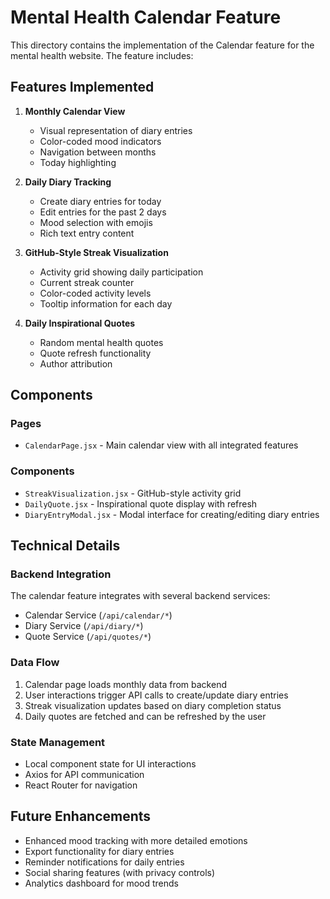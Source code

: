 # Mental Health Calendar Feature

This directory contains the implementation of the Calendar feature for the mental health website. The feature includes:

## Features Implemented

1. **Monthly Calendar View**
   - Visual representation of diary entries
   - Color-coded mood indicators
   - Navigation between months
   - Today highlighting

2. **Daily Diary Tracking**
   - Create diary entries for today
   - Edit entries for the past 2 days
   - Mood selection with emojis
   - Rich text entry content

3. **GitHub-Style Streak Visualization**
   - Activity grid showing daily participation
   - Current streak counter
   - Color-coded activity levels
   - Tooltip information for each day

4. **Daily Inspirational Quotes**
   - Random mental health quotes
   - Quote refresh functionality
   - Author attribution

## Components

### Pages
- `CalendarPage.jsx` - Main calendar view with all integrated features

### Components
- `StreakVisualization.jsx` - GitHub-style activity grid
- `DailyQuote.jsx` - Inspirational quote display with refresh
- `DiaryEntryModal.jsx` - Modal interface for creating/editing diary entries

## Technical Details

### Backend Integration
The calendar feature integrates with several backend services:
- Calendar Service (`/api/calendar/*`)
- Diary Service (`/api/diary/*`)
- Quote Service (`/api/quotes/*`)

### Data Flow
1. Calendar page loads monthly data from backend
2. User interactions trigger API calls to create/update diary entries
3. Streak visualization updates based on diary completion status
4. Daily quotes are fetched and can be refreshed by the user

### State Management
- Local component state for UI interactions
- Axios for API communication
- React Router for navigation

## Future Enhancements
- Enhanced mood tracking with more detailed emotions
- Export functionality for diary entries
- Reminder notifications for daily entries
- Social sharing features (with privacy controls)
- Analytics dashboard for mood trends